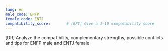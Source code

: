 ```yaml
---
lang: en
male_code: ENFP
female_code: ENTJ
compatibility_score:       # [GPT] Give a 1–10 compatibility score
---
```


[DR] Analyze the compatibility, complementary strengths, possible conflicts and tips for ENFP male and ENTJ female

